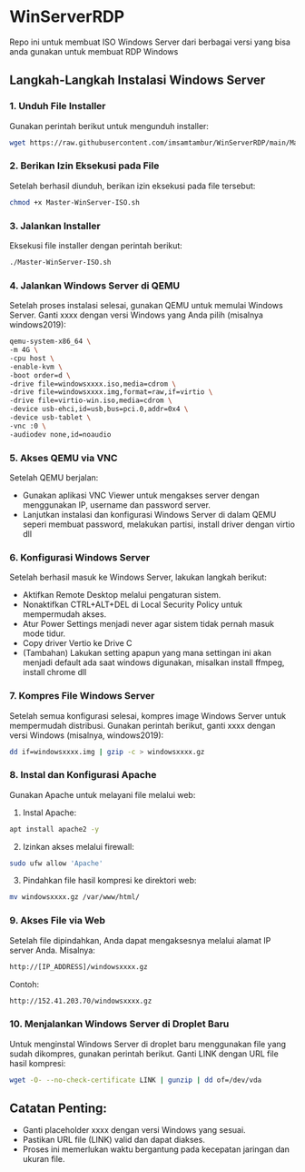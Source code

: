 # WinServerRDP
Repo ini untuk membuat ISO Windows Server dari berbagai versi yang bisa anda gunakan untuk membuat RDP Windows
## Langkah-Langkah Instalasi Windows Server
### 1. Unduh File Installer
Gunakan perintah berikut untuk mengunduh installer:
```bash
wget https://raw.githubusercontent.com/imsamtambur/WinServerRDP/main/Master-WinServer-ISO.sh
```

### 2. Berikan Izin Eksekusi pada File
Setelah berhasil diunduh, berikan izin eksekusi pada file tersebut:
```bash
chmod +x Master-WinServer-ISO.sh
```

### 3. Jalankan Installer
Eksekusi file installer dengan perintah berikut:
```bash
./Master-WinServer-ISO.sh
```

### 4. Jalankan Windows Server di QEMU
Setelah proses instalasi selesai, gunakan QEMU untuk memulai Windows Server. Ganti xxxx dengan versi Windows yang Anda pilih (misalnya windows2019):
```bash
qemu-system-x86_64 \
-m 4G \
-cpu host \
-enable-kvm \
-boot order=d \
-drive file=windowsxxxx.iso,media=cdrom \
-drive file=windowsxxxx.img,format=raw,if=virtio \
-drive file=virtio-win.iso,media=cdrom \
-device usb-ehci,id=usb,bus=pci.0,addr=0x4 \
-device usb-tablet \
-vnc :0 \
-audiodev none,id=noaudio
```

### 5. Akses QEMU via VNC
Setelah QEMU berjalan:
+ Gunakan aplikasi VNC Viewer untuk mengakses server dengan menggunakan IP, username dan password server.
+ Lanjutkan instalasi dan konfigurasi Windows Server di dalam QEMU seperi membuat password, melakukan partisi, install driver dengan virtio dll

### 6. Konfigurasi Windows Server
Setelah berhasil masuk ke Windows Server, lakukan langkah berikut:
+ Aktifkan Remote Desktop melalui pengaturan sistem.
+ Nonaktifkan CTRL+ALT+DEL di Local Security Policy untuk mempermudah akses.
+ Atur Power Settings menjadi never agar sistem tidak pernah masuk mode tidur.
+ Copy driver Vertio ke Drive C
+ (Tambahan) Lakukan setting apapun yang mana settingan ini akan menjadi default ada saat windows digunakan, misalkan install ffmpeg, install chrome dll

### 7. Kompres File Windows Server
Setelah semua konfigurasi selesai, kompres image Windows Server untuk mempermudah distribusi. Gunakan perintah berikut, ganti xxxx dengan versi Windows (misalnya, windows2019):
```bash
dd if=windowsxxxx.img | gzip -c > windowsxxxx.gz
```

### 8. Instal dan Konfigurasi Apache
Gunakan Apache untuk melayani file melalui web:
1. Instal Apache:
```bash
apt install apache2 -y
```
2. Izinkan akses melalui firewall:
```bash
sudo ufw allow 'Apache'
```
3. Pindahkan file hasil kompresi ke direktori web:
```bash
mv windowsxxxx.gz /var/www/html/
```

### 9. Akses File via Web
Setelah file dipindahkan, Anda dapat mengaksesnya melalui alamat IP server Anda. Misalnya:
```bash
http://[IP_ADDRESS]/windowsxxxx.gz
```
Contoh:
```bash
http://152.41.203.70/windowsxxxx.gz
```

### 10. Menjalankan Windows Server di Droplet Baru
Untuk menginstal Windows Server di droplet baru menggunakan file yang sudah dikompres, gunakan perintah berikut. Ganti LINK dengan URL file hasil kompresi:
```bash
wget -O- --no-check-certificate LINK | gunzip | dd of=/dev/vda
```
## Catatan Penting:
+ Ganti placeholder xxxx dengan versi Windows yang sesuai.
+ Pastikan URL file (LINK) valid dan dapat diakses.
+ Proses ini memerlukan waktu bergantung pada kecepatan jaringan dan ukuran file.
